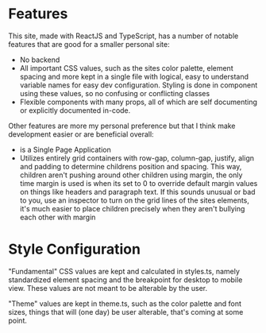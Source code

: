 # Features
This site, made with ReactJS and TypeScript, has a number of notable features that are good for a smaller personal site:
- No backend
- All important CSS values, such as the sites color palette, element spacing and more kept in a single file with logical, easy to understand variable names for easy dev configuration. Styling is done in component using these values, so no confusing or conflicting classes
- Flexible components with many props, all of which are self documenting or explicitly documented in-code.

Other features are more my personal preference but that I think make development easier or are beneficial overall:
- is a Single Page Application
- Utilizes entirely grid containers with row-gap, column-gap, justify, align and padding to determine childrens position and spacing. This way, children aren't pushing around other children using margin, the only time margin is used is when its set to 0 to override default margin values on things like headers and paragraph text. If this sounds unusual or bad to you, use an inspector to turn on the grid lines of the sites elements, it's much easier to place children precisely when they aren't bullying each other with margin

# Style Configuration
"Fundamental" CSS values are kept and calculated in styles.ts, namely standardized element spacing and the breakpoint for desktop to mobile view. These values are not meant to be alterable by the user.

"Theme" values are kept in theme.ts, such as the color palette and font sizes, things that will (one day) be user alterable, that's coming at some point.
